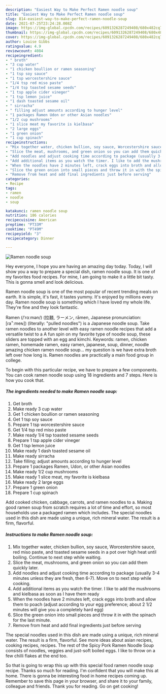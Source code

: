 ```yaml
---
description: "Easiest Way to Make Perfect Ramen noodle soup"
title: "Easiest Way to Make Perfect Ramen noodle soup"
slug: 814-easiest-way-to-make-perfect-ramen-noodle-soup
date: 2021-07-25T23:24:28.008Z
image: https://img-global.cpcdn.com/recipes/6091326287249408/680x482cq70/ramen-noodle-soup-recipe-main-photo.jpg
thumbnail: https://img-global.cpcdn.com/recipes/6091326287249408/680x482cq70/ramen-noodle-soup-recipe-main-photo.jpg
cover: https://img-global.cpcdn.com/recipes/6091326287249408/680x482cq70/ramen-noodle-soup-recipe-main-photo.jpg
author: Louise Gibbs
ratingvalue: 4.9
reviewcount: 4084
recipeingredient:
- " broth"
- "3 cup water"
- "1 chicken boullion or ramen seasoning"
- "1 tsp soy sauce"
- "1 tsp worcestershire sauce"
- "1/4 tsp red miso paste"
- "1/4 tsp toasted sesame seeds"
- "1 tsp apple cider vineger"
- "1 tsp lemon juice"
- "1 dash toasted sesame oil"
- " sirracha"
- " filling adjust amounts according to hunger level"
- "1 packages Ramen Udon or other Asian noodles"
- "1/2 cup mushrooms"
- "1 slice meat my favorite is kielbasa"
- "2 large eggs"
- "1 green onion"
- "1 cup spinach"
recipeinstructions:
- "Mix together water, chicken bullion, soy sauce, Worcestershire sauce, red miso paste, and toasted sesame seeds in a pot over high heat until boiling. Continue to next step while waiting."
- "Slice the meat, mushrooms, and green onion so you can add them quickly later."
- "Add noodles and adjust cooking time according to package (usually 3-4 minutes unless they are fresh, then 6-7). Move on to next step while cooking."
- "Add additional items as you watch the timer. I like to add the mushrooms and kielbasa as soon as I have them ready"
- "When the noodles have 2 minutes left, crack eggs into broth and allow them to poach (adjust according to your egg preference; about 2 1/2 minutes will give you a completely hard egg)"
- "Slice the green onion into small pieces and throw it in with the spinach for the last minute."
- "Remove from heat and add final ingredients just before serving"
categories:
- Recipe
tags:
- ramen
- noodle
- soup

katakunci: ramen noodle soup 
nutrition: 186 calories
recipecuisine: American
preptime: "PT33M"
cooktime: "PT49M"
recipeyield: "3"
recipecategory: Dinner

---
```



![Ramen noodle soup](https://img-global.cpcdn.com/recipes/6091326287249408/680x482cq70/ramen-noodle-soup-recipe-main-photo.jpg)

Hey everyone, I hope you are having an amazing day today. Today, I will show you a way to prepare a special dish, ramen noodle soup. It is one of my favorites food recipes. For mine, I am going to make it a little bit tasty. This is gonna smell and look delicious.

Ramen noodle soup is one of the most popular of recent trending meals on earth. It is simple, it's fast, it tastes yummy. It's enjoyed by millions every day. Ramen noodle soup is something which I have loved my whole life. They're fine and they look fantastic.

Ramen (/ˈrɑːmən/) (拉麺, ラーメン, rāmen, Japanese pronunciation: [ɾaꜜːmeɴ]) (literally: &#34;pulled noodles&#34;) is a Japanese noodle soup. Take ramen noodles to another level with easy ramen noodle recipes that add a versatile twist to a A fun spin on my favorite type of noodle soup, these sliders are topped with an egg and kimchi. Keywords: ramen, chicken ramen, homemade ramen, easy ramen, japanese, soup, dinner, noodle amazing chicken ramen noodle soup… my question is we have extra broth left over how long is. Ramen noodles are practically a main food group in college.


To begin with this particular recipe, we have to prepare a few components. You can cook ramen noodle soup using 18 ingredients and 7 steps. Here is how you cook that.

<!--inarticleads1-->

##### The ingredients needed to make Ramen noodle soup:

1. Get  broth
1. Make ready 3 cup water
1. Get 1 chicken boullion or ramen seasoning
1. Get 1 tsp soy sauce
1. Prepare 1 tsp worcestershire sauce
1. Get 1/4 tsp red miso paste
1. Make ready 1/4 tsp toasted sesame seeds
1. Prepare 1 tsp apple cider vineger
1. Get 1 tsp lemon juice
1. Make ready 1 dash toasted sesame oil
1. Make ready  sirracha
1. Take  filling; adjust amounts according to hunger level
1. Prepare 1 packages Ramen, Udon, or other Asian noodles
1. Make ready 1/2 cup mushrooms
1. Make ready 1 slice meat, my favorite is kielbasa
1. Make ready 2 large eggs
1. Prepare 1 green onion
1. Prepare 1 cup spinach


Add cooked chicken, cabbage, carrots, and ramen noodles to a. Making good ramen soup from scratch requires a lot of time and effort, so most households use a packaged ramen which includes. The special noodles used in this dish are made using a unique, rich mineral water. The result is a firm, flavorful. 

<!--inarticleads2-->

##### Instructions to make Ramen noodle soup:

1. Mix together water, chicken bullion, soy sauce, Worcestershire sauce, red miso paste, and toasted sesame seeds in a pot over high heat until boiling. Continue to next step while waiting.
1. Slice the meat, mushrooms, and green onion so you can add them quickly later.
1. Add noodles and adjust cooking time according to package (usually 3-4 minutes unless they are fresh, then 6-7). Move on to next step while cooking.
1. Add additional items as you watch the timer. I like to add the mushrooms and kielbasa as soon as I have them ready
1. When the noodles have 2 minutes left, crack eggs into broth and allow them to poach (adjust according to your egg preference; about 2 1/2 minutes will give you a completely hard egg)
1. Slice the green onion into small pieces and throw it in with the spinach for the last minute.
1. Remove from heat and add final ingredients just before serving


The special noodles used in this dish are made using a unique, rich mineral water. The result is a firm, flavorful. See more ideas about asian recipes, cooking recipes, recipes. The rest of the Spicy Pork Ramen Noodle Soup consists of noodles, veggies and just-soft boiled eggs. I like to throw on a few chilli flakes at the end too. 

So that is going to wrap this up with this special food ramen noodle soup recipe. Thanks so much for reading. I'm confident that you will make this at home. There is gonna be interesting food in home recipes coming up. Remember to save this page in your browser, and share it to your family, colleague and friends. Thank you for reading. Go on get cooking!
